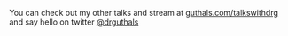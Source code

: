 You can check out my other talks and stream at [guthals.com/talkswithdrg](https://guthals.com/talkswithdrg) and say hello on twitter [@drguthals](https://twitter.com/drguthals)
